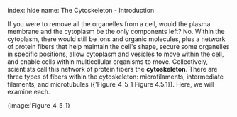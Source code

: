 index: hide
name: The Cytoskeleton - Introduction

If you were to remove all the organelles from a cell, would the plasma membrane and the cytoplasm be the only components left? No. Within the cytoplasm, there would still be ions and organic molecules, plus a network of protein fibers that help maintain the cell's shape, secure some organelles in specific positions, allow cytoplasm and vesicles to move within the cell, and enable cells within multicellular organisms to move. Collectively, scientists call this network of protein fibers the  **cytoskeleton**. There are three types of fibers within the cytoskeleton: microfilaments, intermediate filaments, and microtubules ({'Figure_4_5_1 Figure 4.5.1}). Here, we will examine each.


{image:'Figure_4_5_1}
        
